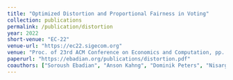 ```yaml
---
title: "Optimized Distortion and Proportional Fairness in Voting"
collection: publications
permalink: /publication/distortion
year: 2022
short-venue: "EC-22"
venue-url: "https://ec22.sigecom.org"
venue: "Proc. of 23rd ACM Conference on Economics and Computation, pp. 563–600, 2022."
paperurl: "https://ebadian.org/publications/distortion.pdf"
coauthors: ["Soroush Ebadian", "Anson Kahng", "Dominik Peters", "Nisarg Shah"]
---
```


